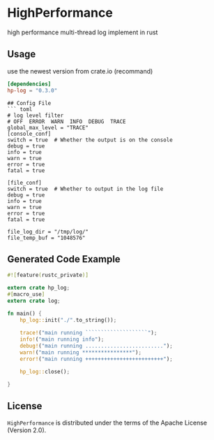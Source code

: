 # HighPerformance
high performance multi-thread log implement in rust

## Usage

use the newest version from crate.io (recommand)
``` toml
[dependencies]
hp-log = "0.3.0"
```

```
## Config File
``` toml
# log level filter
# OFF  ERROR  WARN  INFO  DEBUG  TRACE 
global_max_level = "TRACE"
[console_conf]
switch = true  # Whether the output is on the console
debug = true
info = true 
warn = true 
error = true
fatal = true

[file_conf]
switch = true  # Whether to output in the log file 
debug = true
info = true 
warn = true 
error = true
fatal = true

file_log_dir = "/tmp/log/" 
file_temp_buf = "1048576"

```

## Generated Code Example
``` rust
#![feature(rustc_private)]

extern crate hp_log;
#[macro_use]
extern crate log;

fn main() {
    hp_log::init("./".to_string());
    
    trace!("main running ````````````````````");
    info!("main running info");
    debug!("main running .........................");
    warn!("main running ****************");
    error!("main running +++++++++++++++++++++++++");

    hp_log::close();

}
```

## License
`HighPerformance` is distributed under the terms of the Apache License (Version 2.0).


